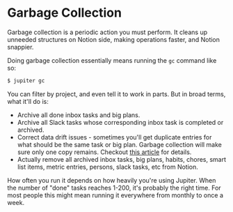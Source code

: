 # Garbage Collection

Garbage collection is a periodic action you must perform. It cleans up unneeded structures on Notion side,
making operations faster, and Notion snappier.

Doing garbage collection essentially means running the `gc` command like so:

```bash
$ jupiter gc
```

You can filter by project, and even tell it to work in parts. But in broad terms, what it'll do is:

* Archive all done inbox tasks and big plans.
* Archive all Slack tasks whose corresponding inbox task is completed or archived.
* Correct data drift issues - sometimes you'll get duplicate entries for what should be the same task or big plan.
  Garbage collection will make sure only one copy remains. Checkout
  [this article](../how-tos/fix-data-inconsistencies.md) for details.
* Actually remove all archived inbox tasks, big plans, habits, chores, smart list items, metric entries,
  persons, slack tasks, etc from Notion.

How often you run it depends on how heavily you're using Jupiter. When the number of "done" tasks reaches 1-200, it's
probably the right time. For most people this might mean running it everywhere from monthly to once a week.
